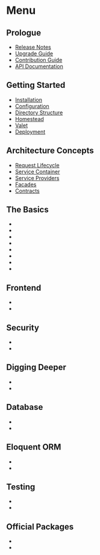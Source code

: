 # Menu

## Prologue
  - [Release Notes](releases.md)
  - [Upgrade Guide](upgrade.md)
  - [Contribution Guide](contributions.md)
  - [API Documentation](https://laravel.com/api/5.6)
  
## Getting Started
  - [Installation](installation.md)
  - [Configuration](configuration.md)
  - [Directory Structure](structure.md)
  - [Homestead](homestead.md)
  - [Valet](valet.md)
  - [Deployment](deployment.md)
  
## Architecture Concepts
  - [Request Lifecycle](lifecycle.md)
  - [Service Container](container.md)
  - [Service Providers](providers.md)
  - [Facades](facades.md)
  - [Contracts](contracts.md)
  
## The Basics
  - []()
  - []()
  - []()
  - []()
  - []()
  - []()
  - []()
  - []()
  
## Frontend
  - []()
  - []()
  
## Security
  - []()
  - []()
  
## Digging Deeper
  - []()
  - []()
  
## Database
  - []()
  - []()
  
## Eloquent ORM
  - []()
  - []()
  
## Testing
  - []()
  - []()
  
## Official Packages
  - []()
  - []()
